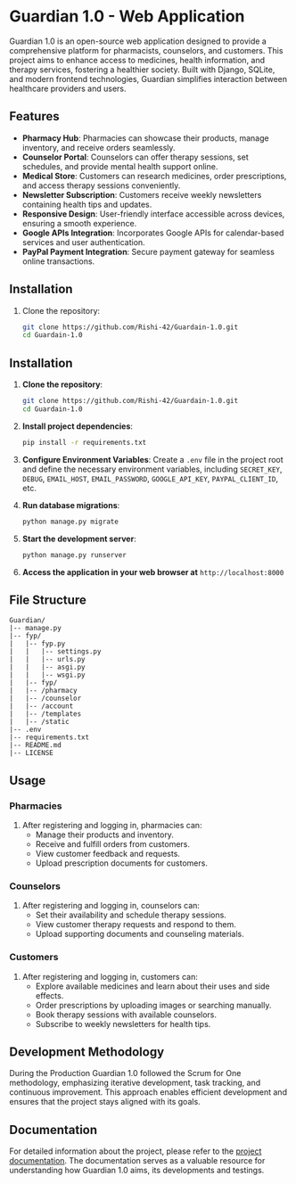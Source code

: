 # Guardian 1.0 - Web Application

Guardian 1.0 is an open-source web application designed to provide a comprehensive platform for pharmacists, counselors, and customers. This project aims to enhance access to medicines, health information, and therapy services, fostering a healthier society. Built with Django, SQLite, and modern frontend technologies, Guardian simplifies interaction between healthcare providers and users.

## Features

- **Pharmacy Hub**: Pharmacies can showcase their products, manage inventory, and receive orders seamlessly.
- **Counselor Portal**: Counselors can offer therapy sessions, set schedules, and provide mental health support online.
- **Medical Store**: Customers can research medicines, order prescriptions, and access therapy sessions conveniently.
- **Newsletter Subscription**: Customers receive weekly newsletters containing health tips and updates.
- **Responsive Design**: User-friendly interface accessible across devices, ensuring a smooth experience.
- **Google APIs Integration**: Incorporates Google APIs for calendar-based services and user authentication.
- **PayPal Payment Integration**: Secure payment gateway for seamless online transactions.

## Installation

1. Clone the repository:
   ```bash
   git clone https://github.com/Rishi-42/Guardain-1.0.git
   cd Guardain-1.0


## Installation

1. **Clone the repository**:

    ```bash
    git clone https://github.com/Rishi-42/Guardain-1.0.git
    cd Guardain-1.0
    ```

2. **Install project dependencies**:

    ```bash
    pip install -r requirements.txt
    ```

3. **Configure Environment Variables**: Create a `.env` file in the project root and define the necessary environment variables, including `SECRET_KEY`, `DEBUG`, `EMAIL_HOST`, `EMAIL_PASSWORD`, `GOOGLE_API_KEY`, `PAYPAL_CLIENT_ID`, etc.

4. **Run database migrations**:

    ```bash
    python manage.py migrate
    ```

5. **Start the development server**:

    ```bash
    python manage.py runserver
    ```

6. **Access the application in your web browser at** `http://localhost:8000`

## File Structure
```
Guardian/
|-- manage.py
|-- fyp/
|   |-- fyp.py
|   |   |-- settings.py
|   |   |-- urls.py
|   |   |-- asgi.py
|   |   |-- wsgi.py
|   |-- fyp/
|   |-- /pharmacy
|   |-- /counselor
|   |-- /account
|   |-- /templates
|   |-- /static
|-- .env
|-- requirements.txt
|-- README.md
|-- LICENSE
```

## Usage

### Pharmacies

1. After registering and logging in, pharmacies can:
   - Manage their products and inventory.
   - Receive and fulfill orders from customers.
   - View customer feedback and requests.
   - Upload prescription documents for customers.

### Counselors

1. After registering and logging in, counselors can:
   - Set their availability and schedule therapy sessions.
   - View customer therapy requests and respond to them.
   - Upload supporting documents and counseling materials.

### Customers

1. After registering and logging in, customers can:
   - Explore available medicines and learn about their uses and side effects.
   - Order prescriptions by uploading images or searching manually.
   - Book therapy sessions with available counselors.
   - Subscribe to weekly newsletters for health tips.



## Development Methodology

During the Production Guardian 1.0 followed the Scrum for One methodology, emphasizing iterative development, task tracking, and continuous improvement. This approach enables efficient development and ensures that the project stays aligned with its goals.

## Documentation

For detailed information about the project, please refer to the [project documentation]([https://github.com/Rishi-42/Guardain-1.0/report](https://github.com/Rishi-42/Guardain-1.0/tree/master/report)). The documentation serves as a valuable resource for understanding how Guardian 1.0 aims, its developments and testings.

